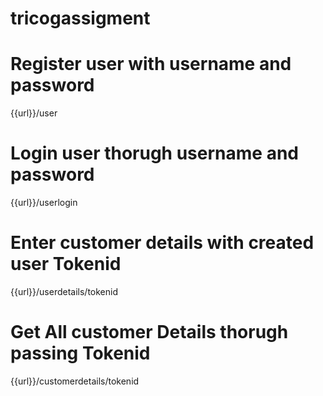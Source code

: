 # tricogassigment

# Register user with username and password

{{url}}/user


# Login user thorugh username and password
 
 {{url}}/userlogin

 # Enter customer details with created user Tokenid 

 {{url}}/userdetails/tokenid

 # Get All customer Details thorugh passing Tokenid

 {{url}}/customerdetails/tokenid
